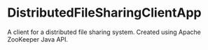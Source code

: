 # DistributedFileSharingClientApp
A client for a distributed file sharing system. Created using Apache ZooKeeper Java API.
